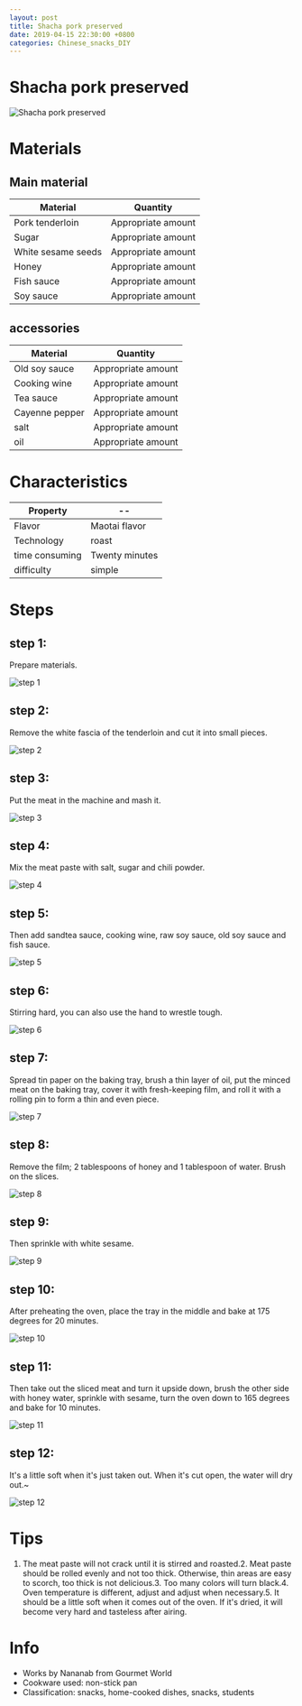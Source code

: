 ```yaml
---
layout: post
title: Shacha pork preserved
date: 2019-04-15 22:30:00 +0800
categories: Chinese_snacks_DIY
---
```


# Shacha pork preserved

![Shacha pork preserved]({{site.baseurl}}/img/412567/412567.jpg)

# Materials


## Main material

Material|Quantity
--|--
Pork tenderloin|Appropriate amount
Sugar|Appropriate amount
White sesame seeds|Appropriate amount
Honey|Appropriate amount
Fish sauce|Appropriate amount
Soy sauce|Appropriate amount

## accessories

Material|Quantity
--|--
Old soy sauce|Appropriate amount
Cooking wine|Appropriate amount
Tea sauce|Appropriate amount
Cayenne pepper|Appropriate amount
salt|Appropriate amount
oil|Appropriate amount

# Characteristics

Property|--
--|--
Flavor|Maotai flavor
Technology|roast
time consuming|Twenty minutes
difficulty|simple

# Steps

## step 1:

Prepare materials.

![step 1]({{site.baseurl}}/img/412567/1.jpg)

## step 2:

Remove the white fascia of the tenderloin and cut it into small pieces.

![step 2]({{site.baseurl}}/img/412567/2.jpg)

## step 3:

Put the meat in the machine and mash it.

![step 3]({{site.baseurl}}/img/412567/3.jpg)

## step 4:

Mix the meat paste with salt, sugar and chili powder.

![step 4]({{site.baseurl}}/img/412567/4.jpg)

## step 5:

Then add sandtea sauce, cooking wine, raw soy sauce, old soy sauce and fish sauce.

![step 5]({{site.baseurl}}/img/412567/5.jpg)

## step 6:

Stirring hard, you can also use the hand to wrestle tough.

![step 6]({{site.baseurl}}/img/412567/6.jpg)

## step 7:

Spread tin paper on the baking tray, brush a thin layer of oil, put the minced meat on the baking tray, cover it with fresh-keeping film, and roll it with a rolling pin to form a thin and even piece.

![step 7]({{site.baseurl}}/img/412567/7.jpg)

## step 8:

Remove the film; 2 tablespoons of honey and 1 tablespoon of water. Brush on the slices.

![step 8]({{site.baseurl}}/img/412567/8.jpg)

## step 9:

Then sprinkle with white sesame.

![step 9]({{site.baseurl}}/img/412567/9.jpg)

## step 10:

After preheating the oven, place the tray in the middle and bake at 175 degrees for 20 minutes.

![step 10]({{site.baseurl}}/img/412567/10.jpg)

## step 11:

Then take out the sliced meat and turn it upside down, brush the other side with honey water, sprinkle with sesame, turn the oven down to 165 degrees and bake for 10 minutes.

![step 11]({{site.baseurl}}/img/412567/11.jpg)

## step 12:

It's a little soft when it's just taken out. When it's cut open, the water will dry out.~

![step 12]({{site.baseurl}}/img/412567/12.jpg)

# Tips

1. The meat paste will not crack until it is stirred and roasted.2. Meat paste should be rolled evenly and not too thick. Otherwise, thin areas are easy to scorch, too thick is not delicious.3. Too many colors will turn black.4. Oven temperature is different, adjust and adjust when necessary.5. It should be a little soft when it comes out of the oven. If it's dried, it will become very hard and tasteless after airing.

# Info

- Works by Nananab from Gourmet World
- Cookware used: non-stick pan
- Classification: snacks, home-cooked dishes, snacks, students